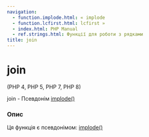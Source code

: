 ```yaml
---
navigation:
  - function.implode.html: « implode
  - function.lcfirst.html: lcfirst »
  - index.html: PHP Manual
  - ref.strings.html: Функції для роботи з рядками
title: join
---
```

# join

(PHP 4, PHP 5, PHP 7, PHP 8)

join - Псевдонім [implode()](function.implode.md)

### Опис

Ця функція є псевдонімом: [implode()](function.implode.md)
